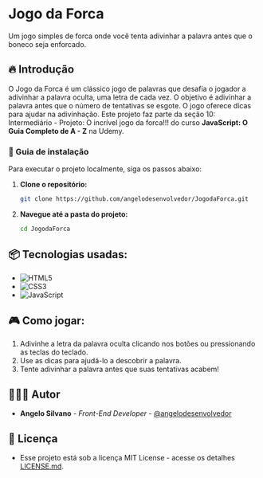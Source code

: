 # Jogo da Forca

Um jogo simples de forca onde você tenta adivinhar a palavra antes que o boneco seja enforcado.

## 🔥 Introdução

O Jogo da Forca é um clássico jogo de palavras que desafia o jogador a adivinhar a palavra oculta, uma letra de cada vez. O objetivo é adivinhar a palavra antes que o número de tentativas se esgote. O jogo oferece dicas para ajudar na adivinhação. Este projeto faz parte da seção 10: Intermediário - Projeto: O incrível jogo da forca!!! do curso **JavaScript: O Guia Completo de A - Z** na Udemy.

### 🔨 Guia de instalação

Para executar o projeto localmente, siga os passos abaixo:

1. **Clone o repositório:**
   ```bash
   git clone https://github.com/angelodesenvolvedor/JogodaForca.git
   ```
2. **Navegue até a pasta do projeto:**
   ```sh
   cd JogodaForca
   ```
   
## 📦 Tecnologias usadas:

- ![HTML5](https://img.shields.io/badge/html5-%23E34F26.svg?style=for-the-badge&logo=html5&logoColor=white)
- ![CSS3](https://img.shields.io/badge/css3-%231572B6.svg?style=for-the-badge&logo=css3&logoColor=white)
- ![JavaScript](https://img.shields.io/badge/javascript-%23323330.svg?style=for-the-badge&logo=javascript&logoColor=%23F7DF1E)

## 🎮 Como jogar:

1. Adivinhe a letra da palavra oculta clicando nos botões ou pressionando as teclas do teclado.
2. Use as dicas para ajudá-lo a descobrir a palavra.
3. Tente adivinhar a palavra antes que suas tentativas acabem!

## 🧑🏽‍💻 Autor
  * **Angelo Silvano** - *Front-End Developer* - [@angelodesenvolvedor](https://github.com/angelodesenvolvedor)

## 📄 Licença

* Esse projeto está sob a licença MIT License - acesse os detalhes [LICENSE.md](https://github.com/angelodesenvolvedor/JogodaForca?tab=License-1-ov-file).   